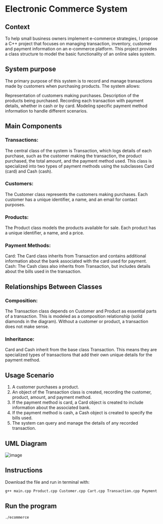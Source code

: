 # Electronic Commerce System

## Context
To help small business owners implement e-commerce strategies, I propose a C++ project that focuses on managing transaction, inventory, customer and payment information on an e-commerce platform. This project provides a class structure to model the basic functionality of an online sales system. 

## System purpose
The primary purpose of this system is to record and manage transactions made by customers when purchasing products. The system allows:

Representation of customers making purchases.
Description of the products being purchased.
Recording each transaction with payment details, whether in cash or by card.
Modeling specific payment method information to handle different scenarios.

## Main Components
### Transactions:
The central class of the system is Transaction, which logs details of each purchase, such as the customer making the transaction, the product purchased, the total amount, and the payment method used.
This class is specialized into two types of payment methods using the subclasses Card (card) and Cash (cash).
### Customers:
The Customer class represents the customers making purchases. Each customer has a unique identifier, a name, and an email for contact purposes.
### Products:
The Product class models the products available for sale. Each product has a unique identifier, a name, and a price.
### Payment Methods:
Card: The Card class inherits from Transaction and contains additional information about the bank associated with the card used for payment.
Cash: The Cash class also inherits from Transaction, but includes details about the bills used in the transaction.

## Relationships Between Classes
### Composition:
The Transaction class depends on Customer and Product as essential parts of a transaction. This is modeled as a composition relationship (solid diamonds in the diagram).
Without a customer or product, a transaction does not make sense.
### Inheritance:
Card and Cash inherit from the base class Transaction. This means they are specialized types of transactions that add their own unique details for the payment method.

## Usage Scenario
1. A customer purchases a product.
2. An object of the Transaction class is created, recording the customer, product, amount, and payment method.
3. If the payment method is card, a Card object is created to include information about the associated bank.
4. If the payment method is cash, a Cash object is created to specify the bills used.
5. The system can query and manage the details of any recorded transaction.

## UML Diagram
![image](https://github.com/user-attachments/assets/6c216f84-be1f-4e9d-a291-4eda0ae851fc)

## Instructions
Download the file and run in terminal with:
```bash
g++ main.cpp Product.cpp Customer.cpp Cart.cpp Transaction.cpp Payment.cpp 
```
## Run the program
```bash
./ecommerce
```
